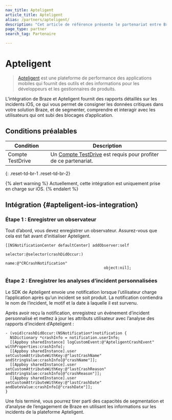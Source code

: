 ```yaml
---
nav_title: Apteligent
article_title: Apteligent
alias: /partners/apteligent/
description: "Cet article de référence présente le partenariat entre Braze et Apteligent, une application mobile qui fournit des rapports d’incident, ce qui vous permet de consigner des données critiques dans votre solution Braze."
page_type: partner
search_tag: Partenaire

---
```


# Apteligent

> [Apteligent](https://kb.vmtestdrive.com/hc/en-us/articles/360001544114-Apteligent-by-VMware-Walkthrough) est une plateforme de performance des applications mobiles qui fournit des outils et des informations pour les développeurs et les gestionnaires de produits. 

L’intégration de Braze et Apteligent fournit des rapports détaillés sur les incidents iOS, ce qui vous permet de consigner les données critiques dans votre solution Braze, et de segmenter, comprendre et interagir avec les utilisateurs qui ont subi des blocages d’application.

## Conditions préalables 

| Condition | Description |
|---|---|
| Compte TestDrive | Un [Compte TestDrive](https://kb.vmtestdrive.com/hc/en-us/articles/360001372254-Getting-Started-with-TestDrive) est requis pour profiter de ce partenariat. |
{: .reset-td-br-1 .reset-td-br-2}

{% alert warning %}
Actuellement, cette intégration est uniquement prise en charge sur iOS.
{% endalert %}

## Intégration {#apteligent-ios-integration}

### Étape 1 : Enregistrer un observateur

Tout d’abord, vous devez enregistrer un observateur. Assurez-vous que cela est fait avant d’initialiser Apteligent.

```objc
[[NSNotificationCenter defaultCenter] addObserver:self
                                         selector:@selector(crashDidOccur:)
                                             name:@"CRCrashNotification"
                                           object:nil];
```

### Étape 2 : Enregistrer les analyses d’incident personnalisées

Le SDK de Apteligent envoie une notification lorsque l’utilisateur charge l’application après qu’un incident se soit produit. La notification contiendra le nom de l’incident, le motif et la date à laquelle il est survenu.

Après avoir reçu la notification, enregistrez un événement d’incident personnalisé et mettez à jour les attributs utilisateur avec l’analyse des rapports d’incident d’Apteligent :

```objc
- (void)crashDidOccur:(NSNotification*)notification {
  NSDictionary *crashInfo = notification.userInfo;
  [[Appboy sharedInstance] logCustomEvent:@"ApteligentCrashEvent" withProperties:crashInfo];
  [[Appboy sharedInstance].user setCustomAttributeWithKey:@"lastCrashName" andStringValue:crashInfo[@"crashName"]];
  [[Appboy sharedInstance].user setCustomAttributeWithKey:@"lastCrashReason" andStringValue:crashInfo[@"crashReason"]];
  [[Appboy sharedInstance].user setCustomAttributeWithKey:@"lastCrashDate" andDateValue:crashInfo[@"crashDate"]];
}
```

Une fois terminé, vous pourrez tirer parti des capacités de segmentation et d’analyse de l’engagement de Braze en utilisant les informations sur les incidents de la plateforme Apteligent.